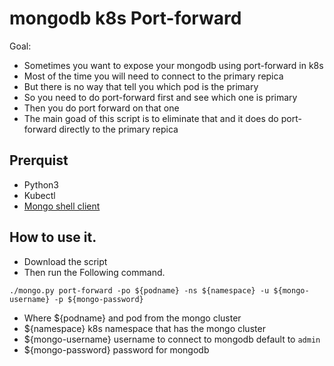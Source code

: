 # mongodb k8s Port-forward

Goal:
- Sometimes you want to expose your mongodb using port-forward in k8s
- Most of the time you will need to connect to the primary repica
- But there is no way that tell you which pod is the primary
- So you need to do port-forward first and see which one is primary
- Then you do port forward on that one
- The main goad of this script is to eliminate that and it does do port-forward directly to the primary repica
## Prerquist
- Python3 
- Kubectl 
- [Mongo shell client](https://docs.mongodb.com/mongodb-shell/install/#std-label-mdb-shell-install)

## How to use it. 
- Download the script
- Then run the Following command. 
```shell
./mongo.py port-forward -po ${podname} -ns ${namespace} -u ${mongo-username} -p ${mongo-password} 
``` 
- Where ${podname} and pod from the mongo cluster
- ${namespace} k8s namespace that has the mongo cluster
- ${mongo-username} username to connect to mongodb default to ``admin``
- ${mongo-password} password for mongodb
